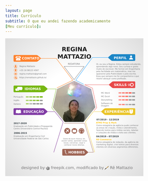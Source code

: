 ```yaml
---
layout: page
title: Currículo
subtitle: O que eu andei fazendo academicamente
[Meu currículo]:
---
```


![curriculo](/assets/img/curriculo.png)
